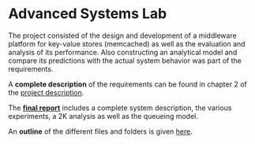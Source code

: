 # Advanced Systems Lab
The project consisted of the design and development of a middleware platform for key-value stores (memcached)
as well as the evaluation and analysis of its performance. Also constructing an analytical model
and compare its predictions with the actual system behavior was part of the requirements.

A **complete description** of the requirements can be found in chapter 2 of the [project description](project_description.pdf).

The **[final report](https://github.com/silvanegli/ASL17/blob/master/report.pdf)** includes a complete system description, the various experiments, a 2K analysis as well as the queueing model.

An **outline** of the different files and folders is given [here](https://github.com/silvanegli/ASL17/blob/master/outline.txt).

